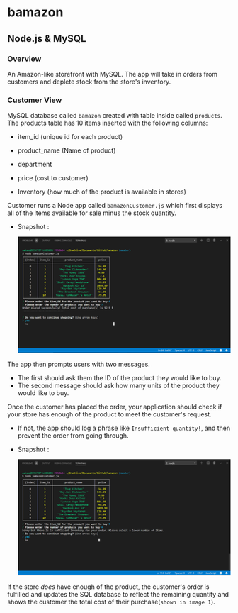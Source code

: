 # bamazon

## Node.js & MySQL

### Overview

An Amazon-like storefront with MySQL. The app will take in orders from customers and deplete stock from the store's inventory.

###  Customer View

MySQL database called `bamazon` created with table inside called `products`. The products table has 10 items inserted with the following columns:

* item_id (unique id for each product)

* product_name (Name of product)

* department

* price (cost to customer)

* Inventory (how much of the product is available in stores)

Customer runs a Node app called `bamazonCustomer.js` which first displays all of the items available for sale minus the stock quantity. 

* Snapshot :

    ![Pic1](https://github.com/ahp336/bamazon/blob/master/images/bamazonCustomer1.PNG)

The app then prompts users with two messages.

* The first should ask them the ID of the product they would like to buy.
* The second message should ask how many units of the product they would like to buy.

Once the customer has placed the order, your application should check if your store has enough of the product to meet the customer's request.

* If not, the app should log a phrase like `Insufficient quantity!`, and then prevent the order from going through.

* Snapshot :

    <img src = "images/bamazonCustomer2.png" width = 700>


If the store _does_ have enough of the product, the customer's order is fulfilled and updates the SQL database to reflect the remaining quantity and shows the customer the total cost of their purchase(`shown in image 1`).
